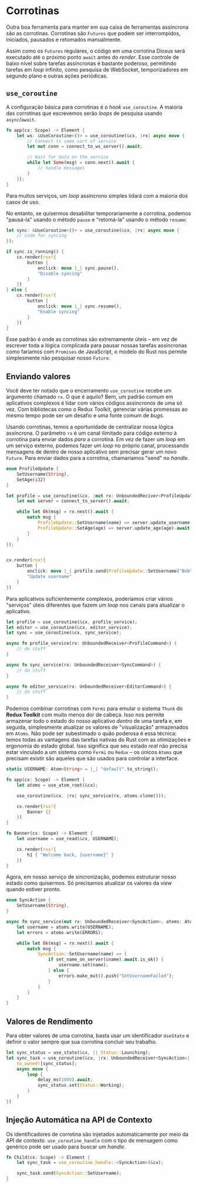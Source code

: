 # Corrotinas

Outra boa ferramenta para manter em sua caixa de ferramentas assíncrona são as corrotinas. Corrotinas são `Futures` que podem ser interrompidos, iniciados, pausados e retomados manualmente.

Assim como os `Futures` regulares, o código em uma corrotina Dioxus será executado até o próximo ponto `await` antes do _render_. Esse controle de baixo nível sobre tarefas assíncronas é bastante poderoso, permitindo tarefas em _loop_ infinito, como pesquisa de WebSocket, temporizadores em segundo plano e outras ações periódicas.

## `use_coroutine`

A configuração básica para corrotinas é o _hook_ `use_coroutine`. A maioria das corrotinas que escrevemos serão _loops_ de pesquisa usando `async`/`await`.

```rust
fn app(cx: Scope) -> Element {
    let ws: &UseCoroutine<()> = use_coroutine(&cx, |rx| async move {
        // Connect to some sort of service
        let mut conn = connect_to_ws_server().await;

        // Wait for data on the service
        while let Some(msg) = conn.next().await {
            // handle messages
        }
    });
}
```

Para muitos serviços, um _loop_ assíncrono simples lidará com a maioria dos casos de uso.

No entanto, se quisermos desabilitar temporariamente a corrotina, podemos "pausá-la" usando o método `pause` e "retomá-la" usando o método `resume`:

```rust
let sync: &UseCoroutine<()> = use_coroutine(&cx, |rx| async move {
    // code for syncing
});

if sync.is_running() {
    cx.render(rsx!{
        button {
            onclick: move |_| sync.pause(),
            "Disable syncing"
        }
    })
} else {
    cx.render(rsx!{
        button {
            onclick: move |_| sync.resume(),
            "Enable syncing"
        }
    })
}
```

Esse padrão é onde as corrotinas são extremamente úteis – em vez de escrever toda a lógica complicada para pausar nossas tarefas assíncronas como faríamos com `Promises` de JavaScript, o modelo do Rust nos permite simplesmente não pesquisar nosso `Future`.

## Enviando valores

Você deve ter notado que o encerramento `use_coroutine` recebe um argumento chamado `rx`. O que é aquilo? Bem, um padrão comum em aplicativos complexos é lidar com vários códigos assíncronos de uma só vez. Com bibliotecas como o Redux Toolkit, gerenciar várias promessas ao mesmo tempo pode ser um desafio e uma fonte comum de _bugs_.

Usando corrotinas, temos a oportunidade de centralizar nossa lógica assíncrona. O parâmetro `rx` é um canal ilimitado para código externo à corrotina para enviar dados _para_ a corrotina. Em vez de fazer um _loop_ em um serviço externo, podemos fazer um _loop_ no próprio canal, processando mensagens de dentro de nosso aplicativo sem precisar gerar um novo `Future`. Para enviar dados para a corrotina, chamaríamos "send" no _handle_.

```rust
enum ProfileUpdate {
    SetUsername(String),
    SetAge(i32)
}

let profile = use_coroutine(&cx, |mut rx: UnboundedReciver<ProfileUpdate>| async move {
    let mut server = connect_to_server().await;

    while let Ok(msg) = rx.next().await {
        match msg {
            ProfileUpdate::SetUsername(name) => server.update_username(name).await,
            ProfileUpdate::SetAge(age) => server.update_age(age).await,
        }
    }
});


cx.render(rsx!{
    button {
        onclick: move |_| profile.send(ProfileUpdate::SetUsername("Bob".to_string())),
        "Update username"
    }
})
```

Para aplicativos suficientemente complexos, poderíamos criar vários "serviços" úteis diferentes que fazem um _loop_ nos canais para atualizar o aplicativo.

```rust
let profile = use_coroutine(&cx, profile_service);
let editor = use_coroutine(&cx, editor_service);
let sync = use_coroutine(&cx, sync_service);

async fn profile_service(rx: UnboundedReceiver<ProfileCommand>) {
    // do stuff
}

async fn sync_service(rx: UnboundedReceiver<SyncCommand>) {
    // do stuff
}

async fn editor_service(rx: UnboundedReceiver<EditorCommand>) {
    // do stuff
}
```

Podemos combinar corrotinas com `Fermi` para emular o sistema `Thunk` do **Redux Toolkit** com muito menos dor de cabeça. Isso nos permite armazenar todo o estado do nosso aplicativo _dentro_ de uma tarefa e, em seguida, simplesmente atualizar os valores de "visualização" armazenados em `Atoms`. Não pode ser subestimado o quão poderosa é essa técnica: temos todas as vantagens das tarefas nativas do Rust com as otimizações e ergonomia do estado global. Isso significa que seu estado _real_ não precisa estar vinculado a um sistema como `Fermi` ou `Redux` – os únicos `Atoms` que precisam existir são aqueles que são usados para controlar a interface.

```rust
static USERNAME: Atom<String> = |_| "default".to_string();

fn app(cx: Scope) -> Element {
    let atoms = use_atom_root(&cx);

    use_coroutine(&cx, |rx| sync_service(rx, atoms.clone()));

    cx.render(rsx!{
        Banner {}
    })
}

fn Banner(cx: Scope) -> Element {
    let username = use_read(&cx, USERNAME);

    cx.render(rsx!{
        h1 { "Welcome back, {username}" }
    })
}
```

Agora, em nosso serviço de sincronização, podemos estruturar nosso estado como quisermos. Só precisamos atualizar os valores da _view_ quando estiver pronto.

```rust
enum SyncAction {
    SetUsername(String),
}

async fn sync_service(mut rx: UnboundedReceiver<SyncAction>, atoms: AtomRoot) {
    let username = atoms.write(USERNAME);
    let errors = atoms.write(ERRORS);

    while let Ok(msg) = rx.next().await {
        match msg {
            SyncAction::SetUsername(name) => {
                if set_name_on_server(&name).await.is_ok() {
                    username.set(name);
                } else {
                    errors.make_mut().push("SetUsernameFailed");
                }
            }
        }
    }
}
```

## Valores de Rendimento

Para obter valores de uma corrotina, basta usar um identificador `UseState` e definir o valor sempre que sua corrotina concluir seu trabalho.

```rust
let sync_status = use_state(&cx, || Status::Launching);
let sync_task = use_coroutine(&cx, |rx: UnboundedReceiver<SyncAction>| {
    to_owned![sync_status];
    async move {
        loop {
            delay_ms(1000).await;
            sync_status.set(Status::Working);
        }
    }
})
```

## Injeção Automática na API de Contexto

Os identificadores de corrotina são injetados automaticamente por meio da API de contexto. `use_coroutine_handle` com o tipo de mensagem como genérico pode ser usado para buscar um _handle_.

```rust
fn Child(cx: Scope) -> Element {
    let sync_task = use_coroutine_handle::<SyncAction>(&cx);

    sync_task.send(SyncAction::SetUsername);
}
```
